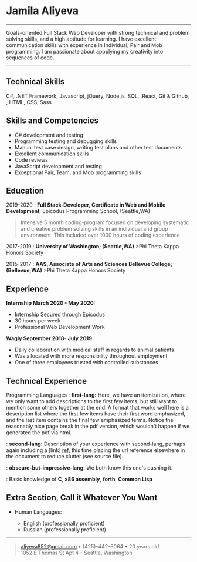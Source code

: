 Jamila Aliyeva
============

----

Goals-oriented Full Stack Web Developer with strong technical and problem solving skills, and a high aptitude for learning. I have excellent communication skills with experience in Individual, Pair and Mob programming. I am passionate about appplying my creativity into sequences of code.

----
Technical Skills
-----------------

C#, .NET Framework, Javascript, jQuery, Node.js, SQL, ,React, Git & Github, , HTML, CSS, Sass

Skills and Competencies
------------------------
* C# development and testing
* Programming testing and debugging skills
* Manual test case design, writing test plans and other test documents
* Excellent communication skills
* Code reviews
* JavaScript development and testing
* Exceptional Pair, Team, and Mob programming skills 

Education
---------

2019-2020
:   **Full Stack-Developer, Certificate in Web and Mobile Development**; Epicodus Programming School, (Seattle,WA)

>Intensive 5 month coding-program focused on developing systematic and creative problem solving skills in an individual and group environment. This included over 1000 hours of coding experience

2017-2019
:   **University of Washington; (Seattle,WA)** 
    >Phi Theta Kappa Honors Society


2015-2017
:   **AAS, Associate of Arts and Sciences Bellevue College; (Bellevue,WA)**
    >Phi Theta Kappa Honors Society


Experience
----------

**Internship March 2020 - May 2020:**

* Internship Secured through Epicodus 
* 30 hours per week  
* Professional Web Development Work

**Wagly September 2018- July 2019**

* Daily collaboration with medical staff in regards to animal patients
* Was allocated with more responsibility throughout employment
* One of three employees trusted with controlled substances

Technical Experience
--------------------

Programming Languages
:   **first-lang:** Here, we have an itemization, where we only want
    to add descriptions to the first few items, but still want to
    mention some others together at the end. A format that works well
    here is a description list where the first few items have their
    first word emphasized, and the last item contains the final few
    emphasized terms. Notice the reasonably nice page break in the pdf
    version, which wouldn't happen if we generated the pdf via html.

:   **second-lang:** Description of your experience with second-lang,
    perhaps again including a [link] [ref], this time placing the url
    reference elsewhere in the document to reduce clutter (see source
    file). 

:   **obscure-but-impressive-lang:** We both know this one's pushing
    it.

:   Basic knowledge of **C**, **x86 assembly**, **forth**, **Common Lisp**

[ref]: https://github.com/gjamila59/blackjack

Extra Section, Call it Whatever You Want
----------------------------------------

* Human Languages:

     * English (professionally proficient)
     * Russian (professionally proficient)
     
----

> <aliyeva852@gmail.com> • (425)-442-6064 • 20 years old\
> 1052 E Thomas St Apt 4 - Seattle, Washington
